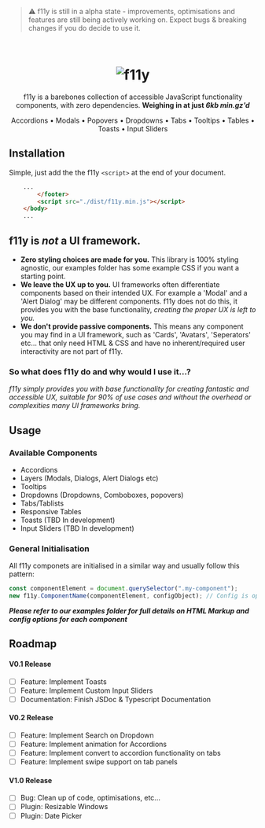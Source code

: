 > ⚠️ f11y is still in a alpha state - improvements, optimisations and features are still being actively working on. Expect bugs & breaking changes if you do decide to use it.


</br>
<h1 align="center">
    <img alt="f11y" title="f11y" src="https://i.ibb.co/SBY4fXL/f11y-logo.png">
</h1>
<p align="center">f11y is a barebones collection of accessible JavaScript functionality components, with zero dependencies. <strong>Weighing in at just <em>6kb min.gz'd</em></strong></p>
<p align="center">Accordions • Modals • Popovers • Dropdowns • Tabs • Tooltips • Tables • Toasts • Input Sliders</p>

## Installation
Simple, just add the the f11y `<script>` at the end of your document.
```html
    ...
        </footer>
        <script src="./dist/f11y.min.js"></script>
    </body>
    ...
```

## f11y is ***not*** a UI framework.
* **Zero styling choices are made for you.** This library is 100% styling agnostic, our examples folder has some example CSS if you want a starting point.
* **We leave the UX up to you.** UI frameworks often differentiate components based on their intended UX. For example a 'Modal' and a 'Alert Dialog' may be different components. f11y does not do this, it provides you with the base functionality, *creating the proper UX is left to you.*
* **We don't provide passive components.** This means any component you may find in a UI framework, such as 'Cards', 'Avatars', 'Seperators' etc... that only need HTML & CSS and have no inherent/required user interactivity are not part of f11y.

### So what does f11y do and why would I use it...?
*f11y simply provides you with base functionality for creating fantastic and accessible UX, suitable for 90% of use cases and without the overhead or complexities many UI frameworks bring.*

## Usage 

### Available Components
* Accordions
* Layers (Modals, Dialogs, Alert Dialogs etc)
* Tooltips
* Dropdowns (Dropdowns, Comboboxes, popovers)
* Tabs/Tablists
* Responsive Tables
* Toasts (TBD In development)
* Input Sliders (TBD In development)

### General Initialisation
All f11y componets are initialised in a similar way and usually follow this pattern:
```js
const componentElement = document.querySelector(".my-component");
new f11y.ComponentName(componentElement, configObject); // Config is optional in all components
```
***Please refer to our examples folder for full details on HTML Markup and config options for each component***

## Roadmap
#### V0.1 Release
- [ ] Feature: Implement Toasts
- [ ] Feature: Implement Custom Input Sliders
- [ ] Documentation: Finish JSDoc & Typescript Documentation

#### V0.2 Release
- [ ] Feature: Implement Search on Dropdown
- [ ] Feature: Implement animation for Accordions
- [ ] Feature: Implement convert to accordion functionality on tabs
- [ ] Feature: Implement swipe support on tab panels

#### V1.0 Release
- [ ] Bug: Clean up of code, optimisations, etc...
- [ ] Plugin: Resizable Windows
- [ ] Plugin: Date Picker